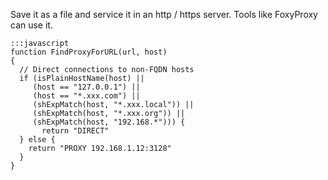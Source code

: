 Save it as a file and service it in an http / https server. Tools like FoxyProxy can use it.

    :::javascript
    function FindProxyForURL(url, host)
    {
      // Direct connections to non-FQDN hosts
      if (isPlainHostName(host) ||
         (host == "127.0.0.1") ||
         (host == "*.xxx.com") ||
         (shExpMatch(host, "*.xxx.local")) ||
         (shExpMatch(host, "*.xxx.org")) ||
         (shExpMatch(host, "192.168.*"))) {
           return "DIRECT"
      } else {
        return "PROXY 192.168.1.12:3128"
      }
    }

